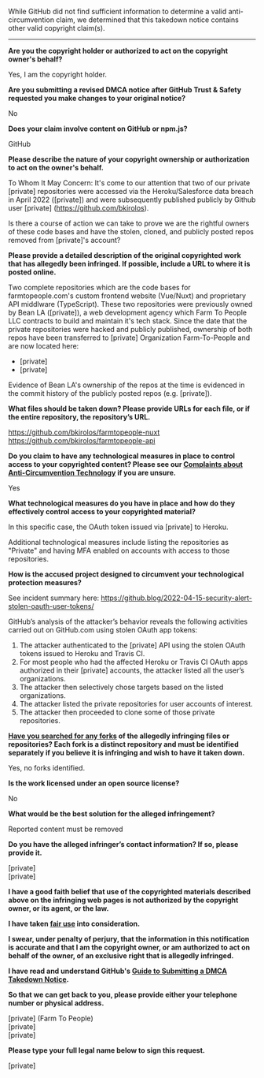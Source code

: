 While GitHub did not find sufficient information to determine a valid anti-circumvention claim, we determined that this takedown notice contains other valid copyright claim(s).

---

**Are you the copyright holder or authorized to act on the copyright owner's behalf?**

Yes, I am the copyright holder.

**Are you submitting a revised DMCA notice after GitHub Trust & Safety requested you make changes to your original notice?**

No

**Does your claim involve content on GitHub or npm.js?**

GitHub

**Please describe the nature of your copyright ownership or authorization to act on the owner's behalf.**

To Whom It May Concern: It's come to our attention that two of our private [private] repositories were accessed via the Heroku/Salesforce data breach in April 2022 ([private]) and were subsequently published publicly by Github user [private] (https://github.com/bkirolos).

Is there a course of action we can take to prove we are the rightful owners of these code bases and have the stolen, cloned, and publicly posted repos removed from [private]'s account?

**Please provide a detailed description of the original copyrighted work that has allegedly been infringed. If possible, include a URL to where it is posted online.**

Two complete repositories which are the code bases for farmtopeople.com's custom frontend website (Vue/Nuxt) and proprietary API middlware (TypeScript). These two repositories were previously owned by Bean LA ([private]), a web development agency which Farm To People LLC contracts to build and maintain it's tech stack. Since the date that the private repositories were hacked and publicly published, ownership of both repos have been transferred to [private] Organization Farm-To-People and are now located here:  
- [private]  
- [private]  

Evidence of Bean LA's ownership of the repos at the time is evidenced in the commit history of the publicly posted repos (e.g. [private]).

**What files should be taken down? Please provide URLs for each file, or if the entire repository, the repository’s URL.**

https://github.com/bkirolos/farmtopeople-nuxt  
https://github.com/bkirolos/farmtopeople-api

**Do you claim to have any technological measures in place to control access to your copyrighted content? Please see our <a href="https://docs.github.com/articles/guide-to-submitting-a-dmca-takedown-notice#complaints-about-anti-circumvention-technology">Complaints about Anti-Circumvention Technology</a> if you are unsure.**

Yes

**What technological measures do you have in place and how do they effectively control access to your copyrighted material?**

In this specific case, the OAuth token issued via [private] to Heroku.

Additional technological measures include listing the repositories as "Private" and having MFA enabled on accounts with access to those repositories.

**How is the accused project designed to circumvent your technological protection measures?**

See incident summary here: https://github.blog/2022-04-15-security-alert-stolen-oauth-user-tokens/   

GitHub’s analysis of the attacker’s behavior reveals the following activities carried out on GitHub.com using stolen OAuth app tokens:

1. The attacker authenticated to the [private] API using the stolen OAuth tokens issued to Heroku and Travis CI.  
2. For most people who had the affected Heroku or Travis CI OAuth apps authorized in their [private] accounts, the attacker listed all the user’s organizations.  
3. The attacker then selectively chose targets based on the listed organizations.  
4. The attacker listed the private repositories for user accounts of interest.  
5. The attacker then proceeded to clone some of those private repositories.  

**<a href="https://docs.github.com/articles/dmca-takedown-policy#b-what-about-forks-or-whats-a-fork">Have you searched for any forks</a> of the allegedly infringing files or repositories? Each fork is a distinct repository and must be identified separately if you believe it is infringing and wish to have it taken down.**

Yes, no forks identified.

**Is the work licensed under an open source license?**

No

**What would be the best solution for the alleged infringement?**

Reported content must be removed

**Do you have the alleged infringer’s contact information? If so, please provide it.**

[private]  
[private]  

**I have a good faith belief that use of the copyrighted materials described above on the infringing web pages is not authorized by the copyright owner, or its agent, or the law.**

**I have taken <a href="https://www.lumendatabase.org/topics/22">fair use</a> into consideration.**

**I swear, under penalty of perjury, that the information in this notification is accurate and that I am the copyright owner, or am authorized to act on behalf of the owner, of an exclusive right that is allegedly infringed.**

**I have read and understand GitHub's <a href="https://docs.github.com/articles/guide-to-submitting-a-dmca-takedown-notice/">Guide to Submitting a DMCA Takedown Notice</a>.**

**So that we can get back to you, please provide either your telephone number or physical address.**

[private] (Farm To People)  
[private]  
[private]

**Please type your full legal name below to sign this request.**

[private]

